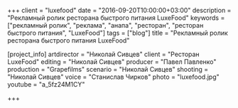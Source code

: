 +++
client = "luxefood"
date = "2016-09-20T10:00:00+03:00"
description = "Рекламный ролик ресторана быстрого питания LuxeFood"
keywords = ["рекламный ролик", "реклама", "анапа", "ресторан", "ресторан быстрого питания", "LuxeFood"]
tags = ["blog"]
title = "Рекламный ролик ресторана быстрого питания LuxeFood"

[project_info]
  artdirector = "Николай Сивцев"
  client = "Ресторан LuxeFood"
  editing = "Николай Сивцев"
  producer = "Павел Павленко"
  production = "Grapefilms"
  scenario = "Николай Сивцев"
  shooting = "Николай Сивцев"
  voice = "Станислав Чирков"
  photo = "luxefood.jpg"
  youtube = "a_5fz24M1CY"

+++
